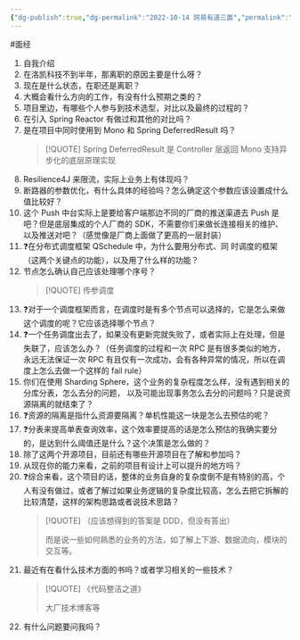```yaml
---
{"dg-publish":true,"dg-permalink":"2022-10-14 网易有道三面","permalink":"/2022-10-14 网易有道三面/"}
---
```



#面经

1. 自我介绍
2. 在洛凯科技不到半年，那离职的原因主要是什么呀？
3. 现在是什么状态，在职还是离职？
4. 大概会看什么方向的工作，有没有什么预期之类的？
5. 项目里边，有哪些个人参与到技术选型，对比以及最终的过程的？
6. 在引入 Spring Reactor 有做过和其他的对比吗？
7. 是在项目中同时使用到 Mono 和 Spring DeferredResult 吗？
	> [!QUOTE] 
	> Spring DeferredResult 是 Controller 层返回 Mono 支持异步化的底层原理实现
8. Resilience4J 来限流，实际上业务上有体现吗？
9. 断路器的参数优化，有什么具体的经验吗？怎么确定这个参数应该设置成什么值比较好？
10. 这个 Push 中台实际上是要给客户端那边不同的厂商的推送渠道去 Push 是吧？但是底层集成的个人厂商的 SDK，不需要你们来做长连接相关的维护、以及推送对吧？（感觉像是厂商上面做了更高的一层封装）
11. ❓在分布式调度框架 QSchedule 中，为什么要用分布式、同 时调度的框架（这两个关键点的功能），以及用了什么样的功能？
12. 节点怎么确认自己应该处理哪个序号？
	> [!QUOTE] 
	> 传参调度
13. ❓对于一个调度框架而言，在调度时是有多个节点可以选择的，它是怎么来做这个调度的呢？它应该选择哪个节点？
14. ❓一个任务调度出去了，如果没有更新完就失败了，或者实际上在处理，但是失联了，应该怎么办？（任务调度的过程和一次 RPC 是有很多类似的地方，永远无法保证一次 RPC 有且仅有一次成功，会有各种异常的情况，所以在调度上怎么去做一个这样的 fail rule）
15. 你们在使用 Sharding Sphere，这个业务的复杂程度怎么样，没有遇到相关的分库分表，怎么去分的问题， 以及可能出现事务怎么去分的问题吗？只是说资源隔离的就结束了？
16. ❓资源的隔离是指什么资源要隔离？单机性能这一块是怎么去预估的呢？
17. ❓分表来提高单表查询效率，这个效率要提高的话是怎么预估的我确实要分的，是达到什么阈值还是什么？这个决策是怎么做的？
18. 除了这两个开源项目，目前还有哪些开源项目在了解和参加吗？
19. 从现在你的能力来看，之前的项目有设计上可以提升的地方吗？
20. ❓综合来看，这个项目的话，整体的业务自身的复杂度倒不是有特别的高，个人有没有做过，或者了解过如果业务逻辑的复杂度比较高，怎么去把它拆解的比较清楚，这样的架构思路或者说技术思路？
	> [!QUOTE] 
	> （应该想得到的答案是 DDD，但没有答出）
	> 
	> 而是说一些如何熟悉的业务的方法，如了解上下游、数据流向，模块的交互等。
21. 最近有在看什么技术方面的书吗？或者学习相关的一些技术？
	> [!QUOTE] 
	> 《代码整洁之道》
	> 
	> 大厂技术博客等
22. 有什么问题要问我吗？